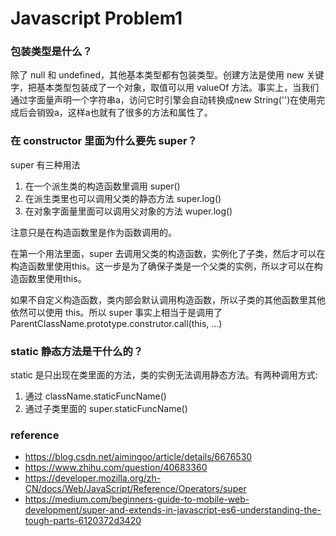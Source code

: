 # Javascript Problem1

### 包装类型是什么？

除了 null 和 undefined，其他基本类型都有包装类型。创建方法是使用 new 关键字，把基本类型包装成了一个对象，取值可以用 valueOf 方法。事实上，当我们通过字面量声明一个字符串a，访问它时引擎会自动转换成new String('')在使用完成后会销毁a，这样a也就有了很多的方法和属性了。

### 在 constructor 里面为什么要先 super？

super 有三种用法

1. 在一个派生类的构造函数里调用 super()
2. 在派生类里也可以调用父类的静态方法 super.log()
3. 在对象字面量里面可以调用父对象的方法 wuper.log()

注意只是在构造函数里是作为函数调用的。

在第一个用法里面，super 去调用父类的构造函数，实例化了子类，然后才可以在构造函数里使用this。这一步是为了确保子类是一个父类的实例，所以才可以在构造函数里使用this。

如果不自定义构造函数，类内部会默认调用构造函数，所以子类的其他函数里其他依然可以使用 this。所以 super 事实上相当于是调用了ParentClassName.prototype.construtor.call(this, …)

### static 静态方法是干什么的？

static 是只出现在类里面的方法，类的实例无法调用静态方法。有两种调用方式:

1. 通过 className.staticFuncName()
2. 通过子类里面的 super.staticFuncName()

### reference

- https://blog.csdn.net/aimingoo/article/details/6676530
- https://www.zhihu.com/question/40683360
- https://developer.mozilla.org/zh-CN/docs/Web/JavaScript/Reference/Operators/super
- https://medium.com/beginners-guide-to-mobile-web-development/super-and-extends-in-javascript-es6-understanding-the-tough-parts-6120372d3420